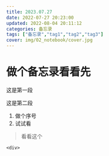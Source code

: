 ```yaml
---
title: 2023.07.27
date: 2022-07-27 20:23:00
updated: 2022-08-04 20:11:12
categories: 备忘录
tags: ["备忘录","tag1","tag2","tag3"]
cover: img/02_notebook/cover.jpg
---
```

# 做个备忘录看看先
这是第一段

这是第二段

1. 做个序号
2. 试试看

> 看看这个

```  
<div>
```

